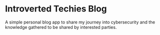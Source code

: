 # Introverted Techies Blog
A simple personal blog app to share my journey into cybersecurity and the knowledge gathered to be shared by interested parties.
